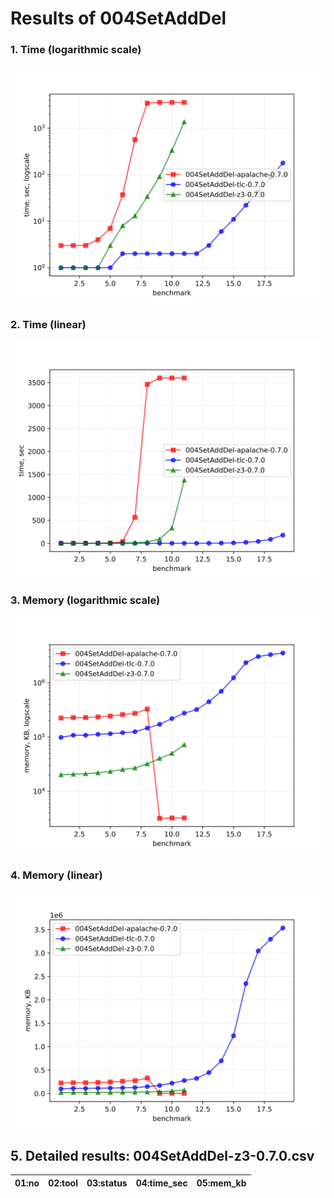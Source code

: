 # Results of 004SetAddDel


### 1. Time (logarithmic scale)

![time-log](004SetAddDel-time-log.svg "Time Log")

### 2. Time (linear)

![time-log](004SetAddDel-time.svg "Time Log")

### 3. Memory (logarithmic scale)

![mem-log](004SetAddDel-mem-log.svg "Memory Log")

### 4. Memory (linear)

![mem](004SetAddDel-mem.svg "Memory Log")



## 5. Detailed results: 004SetAddDel-z3-0.7.0.csv

01:no  |  02:tool  |  03:status  |  04:time_sec  |  05:mem_kb
-------|-----------|-------------|---------------|-----------
